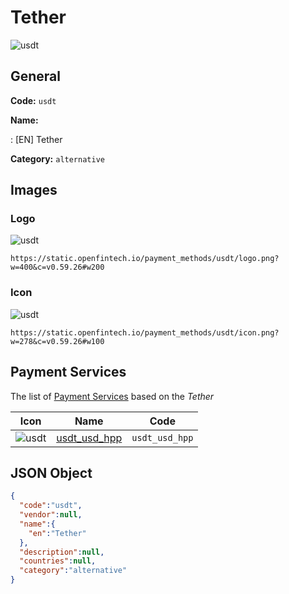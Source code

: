 
# Tether 
![usdt](https://static.openfintech.io/payment_methods/usdt/logo.png?w=400&c=v0.59.26#w200)  

## General 
**Code:** `usdt` 
 
**Name:** 
 
:	[EN] Tether 
 
**Category:** `alternative` 
 

## Images 

### Logo 
![usdt](https://static.openfintech.io/payment_methods/usdt/logo.png?w=400&c=v0.59.26#w200)  

```
https://static.openfintech.io/payment_methods/usdt/logo.png?w=400&c=v0.59.26#w200
```  

### Icon 
![usdt](https://static.openfintech.io/payment_methods/usdt/icon.png?w=278&c=v0.59.26#w100)  

```
https://static.openfintech.io/payment_methods/usdt/icon.png?w=278&c=v0.59.26#w100
```  

## Payment Services 
 
The list of [Payment Services](/payment-services/) based on the _Tether_ 

|Icon|Name|Code| 
|:---:|:---:|:---:| 
|![usdt](https://static.openfintech.io/payment_methods/usdt/icon.png?w=278&c=v0.59.26#w100) |[usdt_usd_hpp](/payment-services/usdt_usd_hpp/)|`usdt_usd_hpp`| 
 

## JSON Object 

```json
{
  "code":"usdt",
  "vendor":null,
  "name":{
    "en":"Tether"
  },
  "description":null,
  "countries":null,
  "category":"alternative"
}
```  
